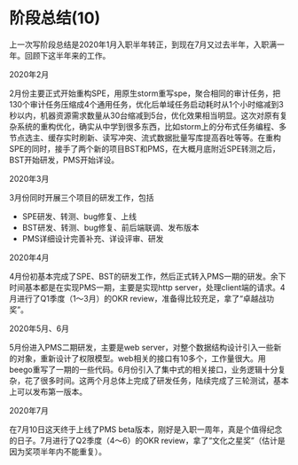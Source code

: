 # 阶段总结(10)


上一次写阶段总结是2020年1月入职半年转正，到现在7月又过去半年，入职满一年。回顾下这半年来的工作。

2020年2月

2月份主要正式开始重构SPE，用原生storm重写spe，聚合相同的审计任务，把130个审计任务压缩成4个通用任务，优化后单域任务启动耗时从1个小时缩减到3秒以内，机器资源需求数量从30台缩减到5台，优化效果相当明显。这次对原有复杂系统的重构优化，确实从中学到很多东西，比如storm上的分布式任务编程、多节点选主、缓存实时刷新、读写冲突、流式数据批量写库提高吞吐等等。在重构SPE的同时，接手了两个新的项目BST和PMS，在大概月底附近SPE转测之后，BST开始研发，PMS开始详设。

2020年3月

3月份同时开展三个项目的研发工作，包括

- SPE研发、转测、bug修复、上线
- BST研发、转测、bug修复、前后端联调、发布版本
- PMS详细设计完善补充、详设评审、研发

2020年4月

4月份初基本完成了SPE、BST的研发工作，然后正式转入PMS一期的研发。余下时间基本都是在实现PMS一期，主要是实现http server，处理client端的请求。4月进行了Q1季度（1～3月）的OKR review，准备得比较充足，拿了“卓越战功奖”。

2020年5月、6月

5月份进入PMS二期研发，主要是web server，对整个数据结构设计引入一些新的对象，重新设计了权限模型。web相关的接口有10多个，工作量很大。用beego重写了一期的一些代码。6月份引入了集中式的相关接口，业务逻辑十分复杂，花了很多时间。这两个月总体上完成了研发任务，陆续完成了三轮测试，基本上可以发布第一版本。

2020年7月

在7月10日这天终于上线了PMS beta版本，刚好是入职一周年，真是个值得纪念的日子。7月进行了Q2季度（4～6）的OKR review，拿了“文化之星奖”（估计是因为奖项半年内不能重复）。


